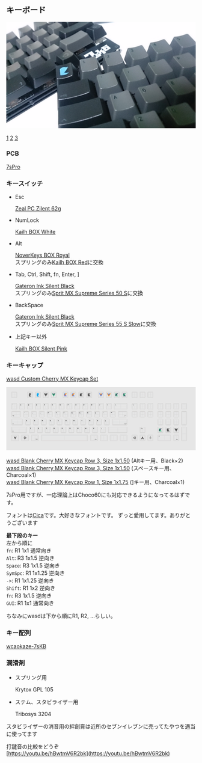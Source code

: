 
キーボード
--------------------------------------------------------------------------------

![7sKB](https://raw.githubusercontent.com/wcaokaze/environment/master/imgs/7sKB.jpg)

[1](https://raw.githubusercontent.com/wcaokaze/environment/master/imgs/7sKB_1.jpg)
[2](https://raw.githubusercontent.com/wcaokaze/environment/master/imgs/7sKB_2.jpg)
[3](https://raw.githubusercontent.com/wcaokaze/environment/master/imgs/7sKB_3.jpg)


### PCB

[7sPro](https://salicylic-acid3.hatenablog.com/entry/7spro-build-guide)


### キースイッチ

- Esc

    [Zeal PC Zilent 62g](https://zealpc.net/collections/switches/products/zilents)

- NumLock

    [Kailh BOX White](http://www.kailh.com/en/Products/Ks/BOXS/315.html)

- Alt

    [NoverKeys BOX Royal](https://novelkeys.xyz/products/novelkeys-box-royal-switches)  
    スプリングのみ[Kailh BOX Red](http://www.kailh.com/en/Products/Ks/BOXS/317.html)に交換

- Tab, Ctrl, Shift, fn, Enter, ]

    [Gateron Ink Silent Black](http://www.gateron.com/supply/218.html)  
    スプリングのみ[Sprit MX Supreme Series 50 S](https://www.spritdesigns.com/mx)に交換

- BackSpace

    [Gateron Ink Silent Black](http://www.gateron.com/supply/218.html)  
    スプリングのみ[Sprit MX Supreme Series 55 S Slow](https://www.spritdesigns.com/mx)に交換

- 上記キー以外

    [Kailh BOX Silent Pink](http://www.kailh.com/en/Products/Ks/BOXS/754.html)


### キーキャップ

[wasd Custom Cherry MX Keycap Set](https://www.wasdkeyboards.com/104-key-custom-cherry-mx-keycap-set.html)

![7sPro](https://raw.githubusercontent.com/wcaokaze/environment/master/imgs/wasd-wcaokaze.svg?sanitize=true)

[wasd Blank Cherry MX Keycap Row 3, Size 1x1.50](https://www.wasdkeyboards.com/row-3-size-1x1-50-cherry-mx-keycap.html) (Altキー用、Black×2)  
[wasd Blank Cherry MX Keycap Row 3, Size 1x1.50](https://www.wasdkeyboards.com/row-3-size-1x1-50-cherry-mx-keycap.html) (スペースキー用、Charcoal×1)  
[wasd Blank Cherry MX Keycap Row 1, Size 1x1.75](https://www.wasdkeyboards.com/row-1-size-1x1-75-cherry-mx-keycap.html) (]キー用、Charcoal×1)

7sPro用ですが、一応理論上はChoco60にも対応できるようになってるはずです。

フォントは[Cica](https://github.com/miiton/Cica)です。大好きなフォントです。
ずっと愛用してます。ありがとうございます

**最下段のキー**  
左から順に  
`fn`: R1 1x1 通常向き  
`Alt`: R3 1x1.5 逆向き  
`Space`: R3 1x1.5 逆向き  
`SymSpc`: R1 1x1.25 逆向き  
`->`: R1 1x1.25 逆向き  
`Shift`: R1 1x2 逆向き  
`fn`: R3 1x1.5 逆向き  
`GUI`: R1 1x1 通常向き

ちなみにwasdは下から順にR1, R2, ...らしい。


### キー配列

[wcaokaze-7sKB](https://github.com/wcaokaze/wcaokaze-7sKB/blob/wcaokaze/readme.md)


### 潤滑剤

- スプリング用

    Krytox GPL 105

- ステム、スタビライザー用

    Tribosys 3204


スタビライザーの消音用の絆創膏は近所のセブンイレブンに売ってたやつを適当に使ってます


打鍵音の比較をどうぞ  
[https://youtu.be/hBwtmV6R2bk](https://youtu.be/hBwtmV6R2bk)

